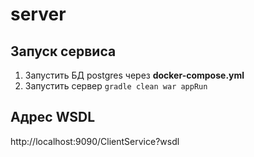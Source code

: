 # server

## Запуск сервиса

1. Запустить БД postgres через **docker-compose.yml**
2. Запустить сервер `gradle clean war appRun`

## Адрес WSDL

http://localhost:9090/ClientService?wsdl
